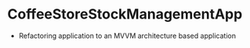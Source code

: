 # CoffeeStoreStockManagementApp
- Refactoring application to an MVVM architecture based application

